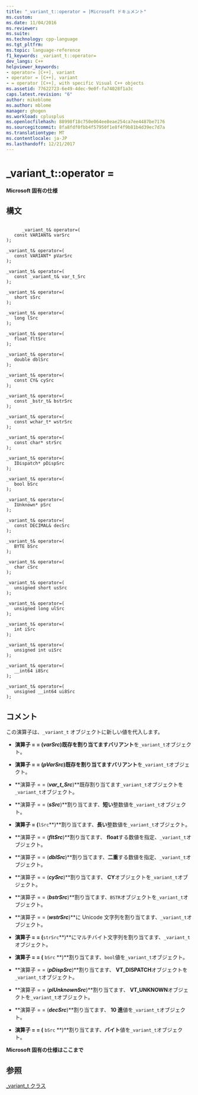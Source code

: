 ```yaml
---
title: "_variant_t::operator = |Microsoft ドキュメント"
ms.custom: 
ms.date: 11/04/2016
ms.reviewer: 
ms.suite: 
ms.technology: cpp-language
ms.tgt_pltfrm: 
ms.topic: language-reference
f1_keywords: _variant_t::operator=
dev_langs: C++
helpviewer_keywords:
- operator= [C++], variant
- operator = [C++], variant
- = operator [C++], with specific Visual C++ objects
ms.assetid: 77622723-6e49-4dec-9e0f-fa74028f1a3c
caps.latest.revision: "6"
author: mikeblome
ms.author: mblome
manager: ghogen
ms.workload: cplusplus
ms.openlocfilehash: 88998f18c750e064ee8eae254ca7ee4487be7176
ms.sourcegitcommit: 8fa8fdf0fbb4f57950f1e8f4f9b81b4d39ec7d7a
ms.translationtype: MT
ms.contentlocale: ja-JP
ms.lasthandoff: 12/21/2017
---
```

# <a name="varianttoperator-"></a>_variant_t::operator =
**Microsoft 固有の仕様**  
  
## <a name="syntax"></a>構文  
  
```  
  
      _variant_t& operator=(  
   const VARIANT& varSrc   
);  
  
_variant_t& operator=(  
   const VARIANT* pVarSrc   
);  
  
_variant_t& operator=(  
   const _variant_t& var_t_Src   
);  
  
_variant_t& operator=(  
   short sSrc   
);  
  
_variant_t& operator=(  
   long lSrc   
);  
  
_variant_t& operator=(  
   float fltSrc   
);  
  
_variant_t& operator=(  
   double dblSrc   
);  
  
_variant_t& operator=(  
   const CY& cySrc   
);  
  
_variant_t& operator=(  
   const _bstr_t& bstrSrc   
);  
  
_variant_t& operator=(  
   const wchar_t* wstrSrc   
);  
  
_variant_t& operator=(  
   const char* strSrc   
);  
  
_variant_t& operator=(  
   IDispatch* pDispSrc   
);  
  
_variant_t& operator=(  
   bool bSrc   
);  
  
_variant_t& operator=(  
   IUnknown* pSrc   
);  
  
_variant_t& operator=(  
   const DECIMAL& decSrc   
);  
  
_variant_t& operator=(  
   BYTE bSrc   
);  
  
_variant_t& operator=(  
   char cSrc  
);  
  
_variant_t& operator=(  
   unsigned short usSrc  
);  
  
_variant_t& operator=(  
   unsigned long ulSrc  
);  
  
_variant_t& operator=(  
   int iSrc  
);  
  
_variant_t& operator=(  
   unsigned int uiSrc  
);  
  
_variant_t& operator=(  
   __int64 i8Src  
);  
  
_variant_t& operator=(  
   unsigned __int64 ui8Src  
);  
```  
  
## <a name="remarks"></a>コメント  
 この演算子は、`_variant_t` オブジェクトに新しい値を代入します。  
  
-   **演算子 = = (***varSrc***)**既存を割り当てます**バリアント**を`_variant_t`オブジェクト。  
  
-   **演算子 = = (***pVarSrc***)**既存を割り当てます**バリアント**を`_variant_t`オブジェクト。  
  
-   **演算子 = = (***var_t_Src***)**既存割り当てます`_variant_t`オブジェクトを`_variant_t`オブジェクト。  
  
-   **演算子 = = (***sSrc***)**割り当てます、**短い**整数値を`_variant_t`オブジェクト。  
  
-   **演算子 = (**`lSrc`**)**割り当てます、**長い**整数値を`_variant_t`オブジェクト。  
  
-   **演算子 = = (***fltSrc***)**割り当てます、 **float**する数値を指定、`_variant_t`オブジェクト。  
  
-   **演算子 = = (***dblSrc***)**割り当てます、**二重**する数値を指定、`_variant_t`オブジェクト。  
  
-   **演算子 = = (***cySrc***)**割り当てます、 **CY**オブジェクトを`_variant_t`オブジェクト。  
  
-   **演算子 = = (***bstrSrc***)**割り当てます、`BSTR`オブジェクトを`_variant_t`オブジェクト。  
  
-   **演算子 = = (***wstrSrc***)**に Unicode 文字列を割り当てます、`_variant_t`オブジェクト。  
  
-   **演算子 = = (**`strSrc`**)**にマルチバイト文字列を割り当てます、`_variant_t`オブジェクト。  
  
-   **演算子 = = (** `bSrc` **)**割り当てます、`bool`値を`_variant_t`オブジェクト。  
  
-   **演算子 = = (***pDispSrc***)**割り当てます、 **VT_DISPATCH**オブジェクトを`_variant_t`オブジェクト。  
  
-   **演算子 = = (***pIUnknownSrc***)**割り当てます、 **VT_UNKNOWN**オブジェクトを`_variant_t`オブジェクト。  
  
-   **演算子 = = (***decSrc***)**割り当てます、 **10 進**値を`_variant_t`オブジェクト。  
  
-   **演算子 = = (** `bSrc` **)**割り当てます、**バイト**値を`_variant_t`オブジェクト。  
  
 **Microsoft 固有の仕様はここまで**  
  
## <a name="see-also"></a>参照  
 [_variant_t クラス](../cpp/variant-t-class.md)